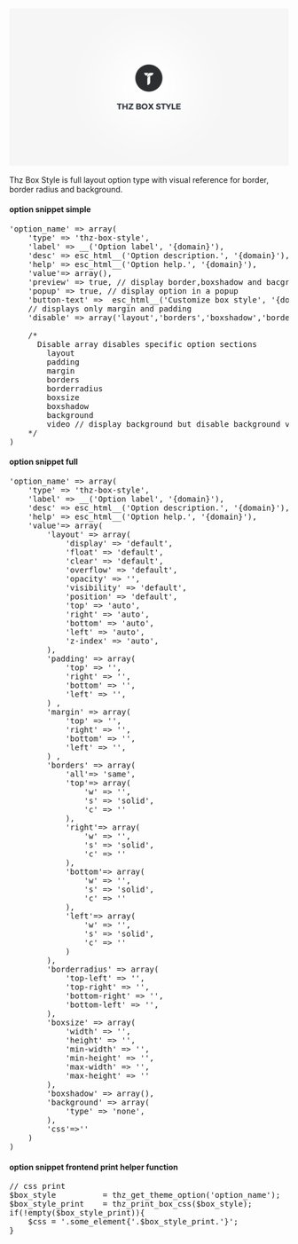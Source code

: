 <div class="thz-doc-image max">
<a class="thz-lightbox mfp-iframe" href="https://www.youtube.com/watch?v=wj9U6thDSbc" data-mfp-title="Creatus WordPress Theme Thz Box Style Option Type" data-modal-size="large">
	<img src="../../docs-media/splash-thz-box-style.jpg" alt="Creatus WordPress Theme Thz Box Style Option Type" />
</a>
</div>


Thz Box Style is full layout option type with visual reference for border, border radius and background.
#### option snippet simple
<pre class="pre-scrollable prettyprint light">
'option_name' => array(
	'type' => 'thz-box-style',
	'label' => __('Option label', '{domain}'),
	'desc' => esc_html__('Option description.', '{domain}'),
	'help' => esc_html__('Option help.', '{domain}'),
	'value'=> array(),
	'preview' => true, // display border,boxshadow and bacground preview,
	'popup' => true, // display option in a popup
	'button-text' =>  esc_html__('Customize box style', '{domain}'), // popup button text
	// displays only margin and padding
	'disable' => array('layout','borders','boxshadow','borderradius','boxsize','background') 
	
	/*
	  Disable array disables specific option sections 
		layout
		padding
		margin
		borders
		borderradius
		boxsize
		boxshadow
		background
		video // display background but disable background video option
	*/
)
</pre>




#### option snippet full

<pre class="pre-scrollable prettyprint light">
'option_name' => array(
	'type' => 'thz-box-style',
	'label' => __('Option label', '{domain}'),
	'desc' => esc_html__('Option description.', '{domain}'),
	'help' => esc_html__('Option help.', '{domain}'),
	'value'=> array(
		'layout' => array(
			'display' => 'default',
			'float' => 'default',
			'clear' => 'default',
			'overflow' => 'default',
			'opacity' => '',
			'visibility' => 'default',
			'position' => 'default',
			'top' => 'auto',
			'right' => 'auto',
			'bottom' => 'auto',
			'left' => 'auto',
			'z-index' => 'auto',
		),
		'padding' => array(
			'top' => '',
			'right' => '',
			'bottom' => '',
			'left' => '',
		) ,
		'margin' => array(
			'top' => '',
			'right' => '',
			'bottom' => '',
			'left' => '',
		) ,
		'borders' => array(
			'all'=> 'same',			
			'top'=> array(
				'w' => '',
				's' => 'solid',
				'c' => ''
			),
			'right'=> array(
				'w' => '',
				's' => 'solid',
				'c' => ''
			),
			'bottom'=> array(
				'w' => '',
				's' => 'solid',
				'c' => ''
			),
			'left'=> array(
				'w' => '',
				's' => 'solid',
				'c' => ''
			)
		),
		'borderradius' => array(
			'top-left' => '',
			'top-right' => '',
			'bottom-right' => '',
			'bottom-left' => '',
		),
		'boxsize' => array(
			'width' => '',
			'height' => '',
			'min-width' => '',
			'min-height' => '',
			'max-width' => '',
			'max-height' => ''
		),
		'boxshadow' => array(),
		'background' => array(
			'type' => 'none',
		),
		'css'=>''
	)
)
</pre>


#### option snippet frontend print helper function

<pre class="pre-scrollable prettyprint light">
// css print
$box_style 			= thz_get_theme_option('option_name');
$box_style_print	= thz_print_box_css($box_style);
if(!empty($box_style_print)){
	$css = '.some_element{'.$box_style_print.'}';
}
</pre>